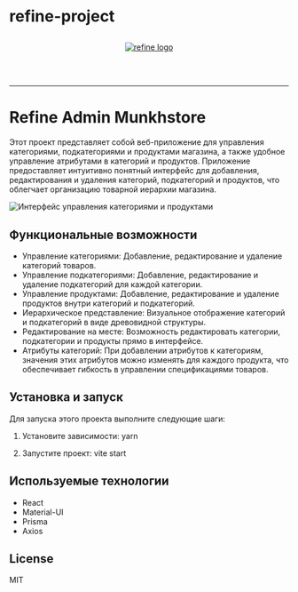 # refine-project

<div align="center" style="margin: 30px;">
    <a href="https://refine.dev">
    <img alt="refine logo" src="https://refine.ams3.cdn.digitaloceanspaces.com/readme/refine-readme-banner.png">
    </a>
</div>
<br/>

---

# Refine Admin Munkhstore

Этот проект представляет собой веб-приложение для управления категориями, подкатегориями и продуктами магазина, а также удобное управление атрибутами в категорий и продуктов. Приложение предоставляет интуитивно понятный интерфейс для добавления, редактирования и удаления категорий, подкатегорий и продуктов, что облегчает организацию товарной иерархии магазина.

![Интерфейс управления категориями и продуктами](https://github.com/Munkhadilio/Munkhstore_RefineJS/blob/main/H7KLA560dSA.gif)

## Функциональные возможности

- Управление категориями: Добавление, редактирование и удаление категорий товаров.
- Управление подкатегориями: Добавление, редактирование и удаление подкатегорий для каждой категории.
- Управление продуктами: Добавление, редактирование и удаление продуктов внутри категорий и подкатегорий.
- Иерархическое представление: Визуальное отображение категорий и подкатегорий в виде древовидной структуры.
- Редактирование на месте: Возможность редактировать категории, подкатегории и продукты прямо в интерфейсе.
- Атрибуты категорий: При добавлении атрибутов к категориям, значения этих атрибутов можно изменять для каждого продукта, что обеспечивает гибкость в управлении спецификациями товаров.

## Установка и запуск

Для запуска этого проекта выполните следующие шаги:

1. Установите зависимости:
      yarn

3. Запустите проект:
      vite start

## Используемые технологии

- React
- Material-UI
- Prisma
- Axios

## License

MIT
